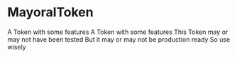 # MayoralToken
A Token with some features
A Token with some features This Token may or may not have been tested
But it may or may not be production ready
So use wisely
